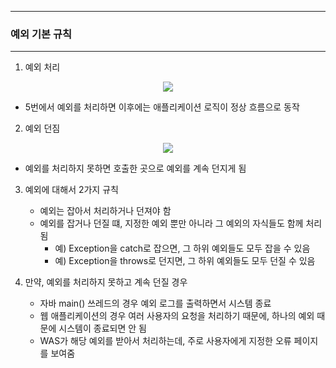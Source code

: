-----
### 예외 기본 규칙
-----
1. 예외 처리
<div align="center">
<img src="https://github.com/sooyounghan/Spring/assets/34672301/3a52c04a-fe87-407f-9512-47b334a0b1f3">
</div>

  - 5번에서 예외를 처리하면 이후에는 애플리케이션 로직이 정상 흐름으로 동작

2. 예외 던짐
<div align="center">
<img src="https://github.com/sooyounghan/Spring/assets/34672301/bcfddb2a-c9d3-46b0-b930-0ad16799cea7">
</div>

  - 예외를 처리하지 못하면 호출한 곳으로 예외를 계속 던지게 됨

3. 예외에 대해서 2가지 규칙
   - 예외는 잡아서 처리하거나 던져야 함
   - 예외를 잡거나 던질 떄, 지정한 예외 뿐만 아니라 그 예외의 자식들도 함께 처리됨
     + 예) Exception을 catch로 잡으면, 그 하위 예외들도 모두 잡을 수 있음
     + 예) Exception을 throws로 던지면, 그 하위 예외들도 모두 던질 수 있음
     
4. 만약, 예외를 처리하지 못하고 계속 던질 경우
   - 자바 main() 쓰레드의 경우 예외 로그를 출력하면서 시스템 종료
   - 웹 애플리케이션의 경우 여러 사용자의 요청을 처리하기 때문에, 하나의 예외 때문에 시스템이 종료되면 안 됨
   - WAS가 해당 예외를 받아서 처리하는데, 주로 사용자에게 지정한 오류 페이지를 보여줌
